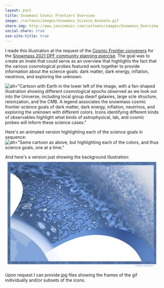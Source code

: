 ```yaml
---
layout: post
title: Snowmass Cosmic Frontiers Overview
image: /cartoons/images/Snowmass_Science_Animate.gif
share-img: http://www.jessiemuir.com/cartoons/images/Snowmass_Overview_1_allcolors.jpg
social-share: true
use-site-title: true
---
```


I made this illustration at the request of the [Cosmic Frontier conveners](https://snowmass21.org/cosmic/start) for the [Snowmass 2021 DPF community planning exercise](https://snowmass21.org/start). The goal was to create an imate that could serve as an overview that highlights the fact that the various cosmological probes featured work together to provide information about the science goals: dark matter, dark energy, inflation, neutrinos, and exploring the unknown. 

![alt="Cartoon with Earth in the lower left of the image, with a fan-shaped illustration showing different cosmological epochs observed as we look out into the Universe, including local group dwarf galaxies, large scle structure, reionization, and the CMB. A legend associates the snowmass cosmic frontier science goals of dark matter, dark energy, inflation, neutrinos, and exploring the unknown with different colors. Icons identifying different kinds of observables highlight what kinds of astrophysical, lab, and cosmic probes will inform these science cases."](/cartoons/images/Snowmass_Overview_1_allcolors.jpg)

Here's an animated version highlighting each of the science goals in sequence:
![alt="Same cartoon as above, but highlighting each of the colors, and thus science goals, one at a time."](/cartoons/images/Snowmass_Science_Animate.gif)

And here's a version just showing the background illustration:
![alt="Cartoon with Earth in the lower left of the image, with a fan-shaped illustration showing different cosmological epochs observed as we look out into the Universe, including local group dwarf galaxies, large scle structure, reionization, and the CMB. Same illustration as above but without the legend and icons"](/cartoons/images/Snowmass_Overview_noicons.jpg)

Upon request I can provide jpg files showing the frames of the gif individually and/or subsets of the icons. 
